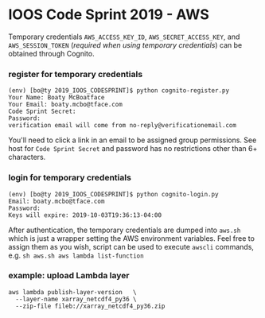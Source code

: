 
# IOOS Code Sprint 2019 - AWS

Temporary credentials `AWS_ACCESS_KEY_ID`, `AWS_SECRET_ACCESS_KEY`, and `AWS_SESSION_TOKEN` (*required when using temporary credentials*) can be obtained through Cognito.

### register for temporary credentials
```
(env) [bo@ty 2019_IOOS_CODESPRINT]$ python cognito-register.py 
Your Name: Boaty McBoatface
Your Email: boaty.mcbo@tface.com
Code Sprint Secret:
Password:
verification email will come from no-reply@verificationemail.com
```
You'll need to click a link in an email to be assigned group permissions. See host for `Code Sprint Secret` and password has no restrictions other than 6+ characters.

### login for temporary credentials
```
(env) [bo@ty 2019_IOOS_CODESPRINT]$ python cognito-login.py 
Email: boaty.mcbo@tface.com
Password: 
Keys will expire: 2019-10-03T19:36:13-04:00
```
After authentication, the temporary credentials are dumped into `aws.sh` which is just a wrapper setting the AWS environment variables. Feel free to assign them as you wish, script can be used to execute `awscli` commands, e.g. `sh aws.sh aws lambda list-function`

### example: upload Lambda layer
```
aws lambda publish-layer-version   \
  --layer-name xarray_netcdf4_py36 \
  --zip-file fileb://xarray_netcdf4_py36.zip
```
